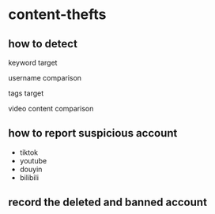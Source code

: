 # content-thefts



## how to detect

keyword target


username comparison

tags target 

video content comparison


## how to report suspicious account 

* tiktok
* youtube
* douyin
* bilibili


## record the deleted and banned account 

